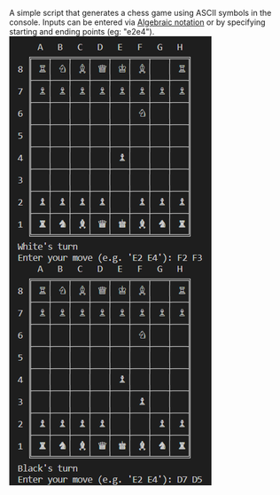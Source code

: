 A simple script that generates a chess game using ASCII symbols in the console. 
Inputs can be entered via [Algebraic notation](https://en.wikipedia.org/wiki/Algebraic_notation_(chess)) or by specifying starting and ending points (eg: "e2e4").
![Demo image](https://raw.githubusercontent.com/SalmanulFarisKA/Python-Projects/main/Games/Chess%20(No%20GUI)/Chess%20No%20GUI.png)
